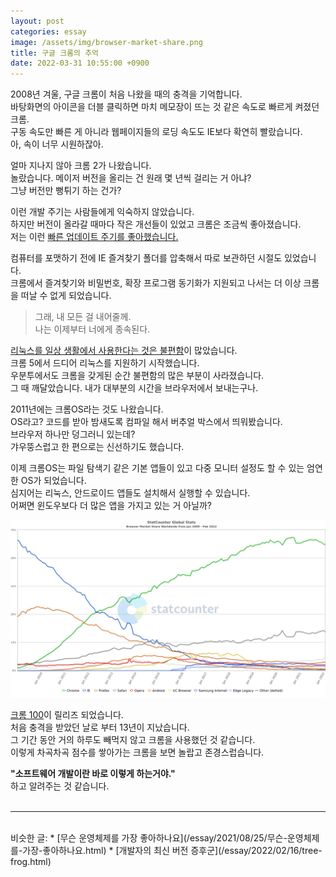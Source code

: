```yaml
---
layout: post
categories: essay
image: /assets/img/browser-market-share.png
title: 구글 크롬의 추억
date: 2022-03-31 10:55:00 +0900
---
```


2008년 겨울, 구글 크롬이 처음 나왔을 때의 충격을 기억합니다.  
바탕화면의 아이콘을 더블 클릭하면 마치 메모장이 뜨는 것 같은 속도로 빠르게 켜졌던 크롬.  
구동 속도만 빠른 게 아니라 웹페이지들의 로딩 속도도 IE보다 확연히 빨랐습니다.  
아, 속이 너무 시원하잖아.

얼마 지나지 않아 크롬 2가 나왔습니다.  
놀랐습니다. 메이저 버전을 올리는 건 원래 몇 년씩 걸리는 거 아냐?  
그냥 버전만 뻥튀기 하는 건가?

이런 개발 주기는 사람들에게 익숙하지 않았습니다.  
하지만 버전이 올라갈 때마다 작은 개선들이 있었고 크롬은 조금씩 좋아졌습니다.  
저는 이런 [빠른 업데이트 주기를 좋아했습니다.](/essay/2022/02/16/tree-frog.html)

컴퓨터를 포맷하기 전에 IE 즐겨찾기 폴더를 압축해서 따로 보관하던 시절도 있었습니다.  
크롬에서 즐겨찾기와 비밀번호, 확장 프로그램 동기화가 지원되고 나서는 더 이상 크롬을 떠날 수 없게 되었습니다.  
> 그래, 내 모든 걸 내어줄께.  
> 나는 이제부터 너에게 종속된다.

[리눅스를 일상 생활에서 사용한다는 것은 불편함](/essay/2021/08/25/무슨-운영체제를-가장-좋아하나요.html)이 많았습니다.  
크롬 5에서 드디어 리눅스를 지원하기 시작했습니다.  
우분투에서도 크롬을 갖게된 순간 불편함의 많은 부분이 사라졌습니다.  
그 때 깨달았습니다. 내가 대부분의 시간을 브라우저에서 보내는구나.

2011년에는 크롬OS라는 것도 나왔습니다.  
OS라고? 코드를 받아 밤새도록 컴파일 해서 버추얼 박스에서 띄워봤습니다.  
브라우저 하나만 덩그러니 있는데?    
갸우뚱스럽고 한 편으로는 신선하기도 했습니다.

이제 크롬OS는 파일 탐색기 같은 기본 앱들이 있고 다중 모니터 설정도 할 수 있는 엄연한 OS가 되었습니다.  
심지어는 리눅스, 안드로이드 앱들도 설치해서 실행할 수 있습니다.  
어쩌면 윈도우보다 더 많은 앱을 가지고 있는 거 아닐까?

![](/assets/img/browser-market-share.png)

[크롬 100](https://developer.chrome.com/blog/new-in-chrome-100/)이 릴리즈 되었습니다.  
처음 충격을 받았던 날로 부터 13년이 지났습니다.  
그 기간 동안 거의 하루도 빼먹지 않고 크롬을 사용했던 것 같습니다.  
이렇게 차곡차곡 점수를 쌓아가는 크롬을 보면 놀랍고 존경스럽습니다.

**"소프트웨어 개발이란 바로 이렇게 하는거야."**  
하고 알려주는 것 같습니다.
<br>
<br>

---

<br>
비슷한 글:
* [무슨 운영체제를 가장 좋아하나요](/essay/2021/08/25/무슨-운영체제를-가장-좋아하나요.html)
* [개발자의 최신 버전 증후군](/essay/2022/02/16/tree-frog.html)
